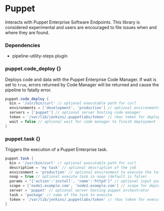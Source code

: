 # Puppet

Interacts with Puppet Enterprise Software Endpoints. This library is considered experimental and users are encouraged to file issues when and where they are found.

### Dependencies

- pipeline-utility-steps plugin

### puppet.code_deploy {}
Deploys code and data with the Puppet Enterprise Code Manager. If wait is set to `true`, errors returned by Code Manager will be returned and cause the pipeline to fatally error.

```groovy
puppet.code_deploy {
  bin = '/usr/bin/curl' // optional executable path for curl
  environments = ['development', 'production'] // optional environments to deploy (default is to deploy all environments)
  servers = ['puppet'] // optional server hosting code manager
  token = '/var/lib/jenkins/.puppetlabs/token' // rbac token for deploying with code manager
  wait = false // optional wait for code manager to finish deployment
}
```

### puppet.task {}
Triggers the execution of a Puppet Enterprise task.

```groovy
puppet.task {
  bin = '/usr/bin/curl' // optional executable path for curl
  description = 'my task' // optional description of the job
  environment = 'production' // optional environment to execute the task on (default is production)
  noop = true // optional execute task in noop (default is false)
  params = "['action':'install', 'name':'httpd']" // optional input parameters (default is empty)
  scope = ['node1.example.com', 'node2.example.com'] // scope for deployment (if string, will be passed as `node_group`; if array of strings, will be passed as `nodes`)
  server = 'puppet' // optional server hosting puppet orchestrator
  task = 'package' // name of the task to execute
  token = '/var/lib/jenkins/.puppetlabs/token' // rbac token for executing tasks
}
```
